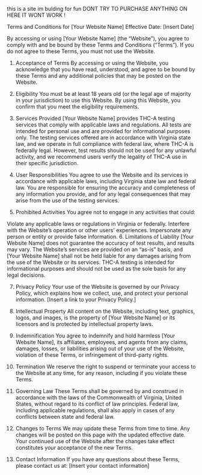 this is a site im bulding for fun
DONT TRY TO PURCHASE ANYTHING ON HERE IT WONT WORK !


Terms and Conditions for [Your Website Name]
Effective Date: [Insert Date]

By accessing or using [Your Website Name] (the “Website”), you agree to comply with and be bound by these Terms and Conditions (“Terms”). If you do not agree to these Terms, you must not use the Website.

1. Acceptance of Terms
By accessing or using the Website, you acknowledge that you have read, understood, and agree to be bound by these Terms and any additional policies that may be posted on the Website.

2. Eligibility
You must be at least 18 years old (or the legal age of majority in your jurisdiction) to use this Website. By using this Website, you confirm that you meet the eligibility requirements.

3. Services Provided
[Your Website Name] provides THC-A testing services that comply with applicable laws and regulations. All tests are intended for personal use and are provided for informational purposes only. The testing services offered are in accordance with Virginia state law, and we operate in full compliance with federal law, where THC-A is federally legal. However, test results should not be used for any unlawful activity, and we recommend users verify the legality of THC-A use in their specific jurisdiction.

4. User Responsibilities
You agree to use the Website and its services in accordance with applicable laws, including Virginia state law and federal law. You are responsible for ensuring the accuracy and completeness of any information you provide, and for any legal consequences that may arise from the use of the testing services.

5. Prohibited Activities
You agree not to engage in any activities that could:

Violate any applicable laws or regulations in Virginia or federally.
Interfere with the Website’s operation or other users' experiences.
Impersonate any person or entity or provide false information.
6. Limitations of Liability
[Your Website Name] does not guarantee the accuracy of test results, and results may vary. The Website’s services are provided on an “as-is” basis, and [Your Website Name] shall not be held liable for any damages arising from the use of the Website or its services. THC-A testing is intended for informational purposes and should not be used as the sole basis for any legal decisions.

7. Privacy Policy
Your use of the Website is governed by our Privacy Policy, which explains how we collect, use, and protect your personal information. [Insert a link to your Privacy Policy.]

8. Intellectual Property
All content on the Website, including text, graphics, logos, and images, is the property of [Your Website Name] or its licensors and is protected by intellectual property laws.

9. Indemnification
You agree to indemnify and hold harmless [Your Website Name], its affiliates, employees, and agents from any claims, damages, losses, or liabilities arising out of your use of the Website, violation of these Terms, or infringement of third-party rights.

10. Termination
We reserve the right to suspend or terminate your access to the Website at any time, for any reason, including if you violate these Terms.

11. Governing Law
These Terms shall be governed by and construed in accordance with the laws of the Commonwealth of Virginia, United States, without regard to its conflict of law principles. Federal law, including applicable regulations, shall also apply in cases of any conflicts between state and federal law.

12. Changes to Terms
We may update these Terms from time to time. Any changes will be posted on this page with the updated effective date. Your continued use of the Website after the changes take effect constitutes your acceptance of the new Terms.

13. Contact Information
If you have any questions about these Terms, please contact us at:
[Insert your contact information]


